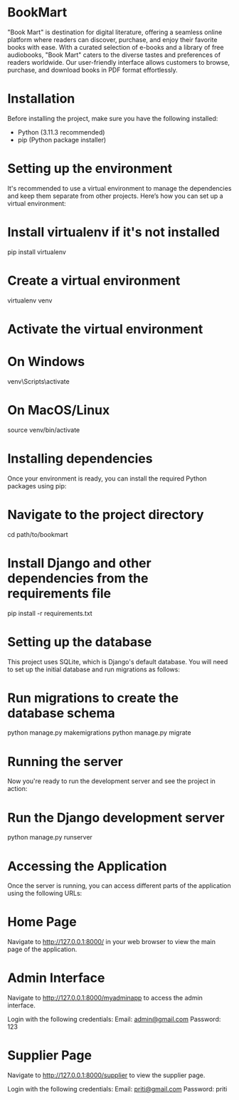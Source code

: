 # BookMart

"Book Mart" is destination for digital literature, offering a seamless online platform where readers can discover, purchase, and enjoy their favorite books with ease. With a curated selection of e-books and a library of free audiobooks, "Book Mart" caters to the diverse tastes and preferences of readers worldwide. Our user-friendly interface allows customers to browse, purchase, and download books in PDF format effortlessly.

# Installation

Before installing the project, make sure you have the following installed:
- Python (3.11.3 recommended)
- pip (Python package installer)

# Setting up the environment

It's recommended to use a virtual environment to manage the dependencies and keep them separate from other projects. Here’s how you can set up a virtual environment:

# Install virtualenv if it's not installed
pip install virtualenv

# Create a virtual environment

virtualenv venv

# Activate the virtual environment

# On Windows

venv\Scripts\activate

# On MacOS/Linux

source venv/bin/activate

# Installing dependencies

Once your environment is ready, you can install the required Python packages using pip:

# Navigate to the project directory

cd path/to/bookmart

# Install Django and other dependencies from the requirements file

pip install -r requirements.txt

# Setting up the database

This project uses SQLite, which is Django's default database. You will need to set up the initial database and run migrations as follows:

# Run migrations to create the database schema

python manage.py makemigrations
python manage.py migrate

# Running the server

Now you're ready to run the development server and see the project in action:

# Run the Django development server

python manage.py runserver

# Accessing the Application

Once the server is running, you can access different parts of the application using the following URLs:

# Home Page

Navigate to http://127.0.0.1:8000/ in your web browser to view the main page of the application.

# Admin Interface

Navigate to http://127.0.0.1:8000/myadminapp to access the admin interface.

Login with the following credentials:
Email: admin@gmail.com
Password: 123

# Supplier Page

Navigate to http://127.0.0.1:8000/supplier to view the supplier page.

Login with the following credentials:
Email: priti@gmail.com
Password: priti
